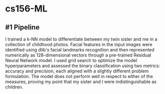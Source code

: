 # cs156-ML

## #1 Pipeline

I trained a k-NN model to differentiate between my twin sister and me in a collection of childhood photos. Facial features in the input images were identified using dlib's facial landmarks recognition and then represented numerically as 128-dimensional vectors through a pre-trained Residual Neural Network model. I used grid search to optimize the model hyperparameters and assessed the binary classification using two metrics: accuracy and precision, each aligned with a slightly different problem formulation. The model does not perform well in respect to either of the measures, proving my point that my sister and I were indistinguishable as children.
